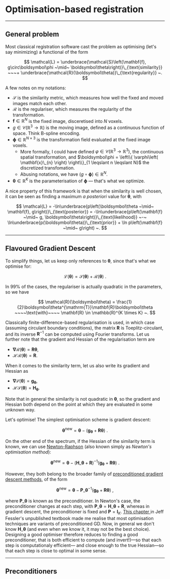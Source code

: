 # Optimisation-based registration

---

## General problem

Most classical registration software cast the problem as optimising (let's say minimizing) a functional of the form

$$
\mathcal{L} = \underbrace{\mathcal{S}\left(\mathbf{f}, g\circ\boldsymbol\phi ~\mid~ \boldsymbol\theta\right)}\_{\text{similarity}} ~~~+ \underbrace{\mathcal{R}(\boldsymbol\theta)}\_{\text{regularity}} ~.
$$

A few notes on my notations:
- $\mathcal{S}$ is the similarity metric, which measures how well the fixed and moved images match each other.
- $\mathcal{R}$ is the regulariser, which measures the regularity of the transformation.
- $\mathbf{f} \in \mathbb{R}^N$ is the fixed image, disceretised into $N$ voxels.
- $g \in \mathcal{C}\left(\mathbb{R}^3 \rightarrow \mathbb{R}\right)$ is the moving image, defined as a continuous function of space. Think B-spline encoding.
- $\boldsymbol\phi \in \mathbb{R}^{N \times 3}$ is the transformation field evaluated at the fixed image voxels.
  - More formally, I could have defined $\varphi \in \mathcal{C}\left(\mathbb{R}^3 \rightarrow \mathbb{R}^3\right)$, the continuous spatial transformation, 
    and $\boldsymbol\phi = \left\\{ \varphi\left( \mathbf{x}\_{n} \right) \right\\}_{1 \leqslant n \leqslant N}$ the discretized transfomation.
  - Abusing notations, we have $\left(g\circ\boldsymbol\phi\right) \in \mathbb{R}^N$.
- $\boldsymbol\theta \in \mathbb{R}^K$ is the parameterisation of $\boldsymbol\phi$ &mdash; that's what we optimize.

A nice property of this framework is that when the similarity is well chosen, it can be seen as finding a maximum _a posteriori_ value for $\boldsymbol\theta$, with

$$
\mathcal{L} = -\ln\underbrace{p\left(\boldsymbol\theta ~\mid~ \mathbf{f}, g\right)}\_{\text{posterior}} = -\ln\underbrace{p\left(\mathbf{f}  ~\mid~ g, \boldsymbol\theta\right)}\_{\text{likelihood}} ~-~ \ln\underbrace{p(\boldsymbol\theta)}\_{\text{prior}} + \ln p\left(\mathbf{f}  ~\mid~ g\right) ~.
$$

---

## Flavoured Gradient Descent

To simplify things, let us keep only references to $\boldsymbol\theta$, since that's what we optimise for:

$$
\mathcal{L}\left(\boldsymbol\theta\right) = \mathcal{S}\left(\boldsymbol\theta\right) + \mathcal{R}(\boldsymbol\theta) ~.
$$

In 99% of the cases, the regulariser is actually quadratic in the parameters, so we have 

$$
 \mathcal{R}(\boldsymbol\theta) = \frac{1}{2}\boldsymbol\theta^{\mathrm{T}}\mathbf{R}\boldsymbol\theta ~~~~\text{with}~~~~ \mathbf{R} \in \mathbb{R}^{K \times K} ~.
$$

Classically finite-difference-based regularisation is used, in which case (assuming circulant boundary conditions), the matrix $\mathbf{R}$ is Toeplitz-circulant, and its inverse $\mathbf{R}^{-1}$ can be computed using Fourier transforms. Let us further note that the gradient and Hessian of the regularisation term are
- $\boldsymbol\nabla\mathcal{R}(\boldsymbol\theta) = \mathbf{R}\boldsymbol\theta$,
- $\mathcal{H}\mathcal{R}(\boldsymbol\theta) = \mathbf{R}$.

When it comes to the similarity term, let us also write its gradient and Hessian as
- $\boldsymbol\nabla\mathcal{S}(\boldsymbol\theta) = \mathbf{g}_{\boldsymbol\theta}$,
- $\mathcal{H}\mathcal{S}(\boldsymbol\theta) = \mathbf{H}_{\boldsymbol\theta}$.

Note that in general the similarity is not quadratic in $\boldsymbol\theta$, so the gradient and Hessian both depend on the point at which they are evaluated in some unknown way.

Let's optimise! The simplest optimisation scheme is gradient descent:

$$
\boldsymbol\theta^{\text{new}} = \boldsymbol\theta - \left(\mathbf{g}_{\boldsymbol\theta} + \mathbf{R}\boldsymbol\theta\right) ~.
$$

On the other end of the spectrum, if the Hessian of the similarity term is known, we can use [Newton-Raphson](https://en.wikipedia.org/wiki/Newton%27s_method_in_optimization) (also known simply as _Newton's optimisation method_):

$$
\boldsymbol\theta^{\text{new}} = \boldsymbol\theta - \left(\mathbf{H}\_{\boldsymbol\theta} + \mathbf{R}\right)^{-1}\left(\mathbf{g}_{\boldsymbol\theta} + \mathbf{R}\boldsymbol\theta\right) ~.
$$

However, they both belong to the broader family of [preconditioned gradient descent methods](https://en.wikipedia.org/wiki/Preconditioner#Preconditioning_in_optimization), of the form

$$
\boldsymbol\theta^{\text{new}} = \boldsymbol\theta - \mathbf{P}\_{\boldsymbol\theta}^{-1}\left(\mathbf{g}_{\boldsymbol\theta} + \mathbf{R}\boldsymbol\theta\right) ~,
$$

where $\mathbf{P}\_{\boldsymbol\theta}$ is known as the preconditioner. In Newton's case, the preconditioner changes at each step, with $\mathbf{P}\_{\boldsymbol\theta} = \mathbf{H}\_{\boldsymbol\theta} + \mathbf{R}$, whereas in gradient descent, the preconditioner is fixed and $\mathbf{P} = \mathbf{I}_K$. [This chapter ](https://web.eecs.umich.edu/~fessler/book/c-opt.pdf) in Jeff Fessler's unpublished textbook made me realise that most optimisation techniques are variants of preconditioned GD. Now, in general we don't know $\mathbf{H}\_{\boldsymbol\theta}$ (and even when we know it, it may not be the best choice). Designing a good optimiser therefore reduces to finding a good preconditioner, that is both efficient to compute (and invert!)&mdash;so that each step is computationaly efficient&mdash; and close enough to the true Hessian&mdash;so that each step is close to optimal in some sense. 

---

## Preconditioners
